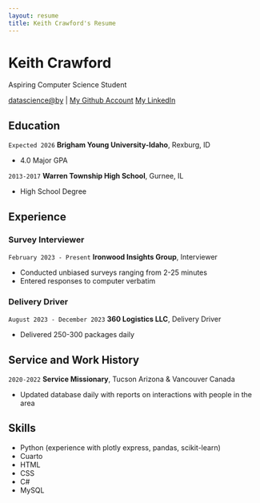 ```yaml
---
layout: resume
title: Keith Crawford's Resume
---
```

# Keith Crawford
Aspiring Computer Science Student

<div id="webaddress">
<a href="cra22033@byui.edu">datascience@by</a>
| <a href="https://github.com/crawfordk99">My Github Account</a>
  <a href="https://www.linkedin.com/in/kcjr3">My LinkedIn</a>
</div>

<!-- https://www.monique.tech/the-art-of-markdown -->


## Education

`Expected 2026`
__Brigham Young University-Idaho__, Rexburg, ID

- 4.0 Major GPA

`2013-2017`
__Warren Township High School__, Gurnee, IL

- High School Degree


## Experience

### Survey Interviewer

`February 2023 - Present`
__Ironwood Insights Group__, Interviewer

- Conducted unbiased surveys ranging from 2-25 minutes
- Entered responses to computer verbatim

### Delivery Driver

`August 2023 - December 2023`
__360 Logistics LLC__, Delivery Driver

- Delivered 250-300 packages daily

## Service and Work History

`2020-2022`
__Service Missionary__, Tucson Arizona & Vancouver Canada

- Updated database daily with reports on interactions with people in the area

## Skills

- Python (experience with plotly express, pandas, scikit-learn)
- Cuarto
- HTML
- CSS
- C#
- MySQL

<!-- ### Footer

Last updated: May 2013 -->



